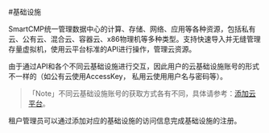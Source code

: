  #基础设施


SmartCMP统一管理数据中心的计算、存储、网络、应用等各种资源，包括私有云、公有云、混合云、容器云、x86物理机等多种类型。支持快速导入并无缝管理存量虚拟机，使用云平台标准的API进行操作，管理云资源。

由于通过API和各个不同云基础设施进行交互，因此用户的云基础设施账号的形式不一样的（如公有云使用AccessKey，
私用云使用用户名与密码等）。

>「Note」不同云基础设施账号的获取方式各有不同，具体请参考：[添加云平台](https://cloudchef.github.io/doc/AdminDoc/03基础设施管理/云平台管理.html#添加云平台)。

租户管理员可以通过添加对应的基础设施的访问信息完成基础设施的注册。
